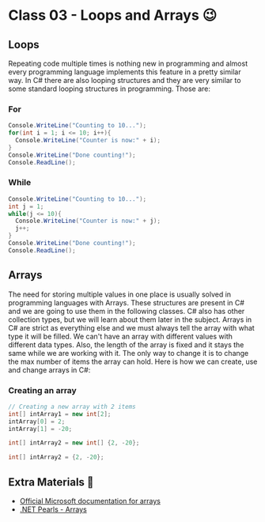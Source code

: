 # Class 03 - Loops and Arrays 😉

## Loops

Repeating code multiple times is nothing new in programming and almost every programming language implements this feature in a pretty similar way. In C# there are also looping structures and they are very similar to some standard looping structures in programming. Those are:

### For

```csharp
Console.WriteLine("Counting to 10...");
for(int i = 1; i <= 10; i++){
  Console.WriteLine("Counter is now:" + i);
}
Console.WriteLine("Done counting!");
Console.ReadLine();
```

### While

```csharp
Console.WriteLine("Counting to 10...");
int j = 1;
while(j <= 10){
  Console.WriteLine("Counter is now:" + j);
  j++;
}
Console.WriteLine("Done counting!");
Console.ReadLine();
```

## Arrays

The need for storing multiple values in one place is usually solved in programming languages with Arrays. These structures are present in C# and we are going to use them in the following classes. C# also has other collection types, but we will learn about them later in the subject. Arrays in C# are strict as everything else and we must always tell the array with what type it will be filled. We can't have an array with different values with different data types. Also, the length of the array is fixed and it stays the same while we are working with it. The only way to change it is to change the max number of items the array can hold. Here is how we can create, use and change arrays in C#:

### Creating an array

```csharp
// Creating a new array with 2 items 
int[] intArray1 = new int[2];
intArray[0] = 2;
intArray[1] = -20;
```

```csharp
int[] intArray2 = new int[] {2, -20};
```

```csharp
int[] intArray2 = {2, -20};
```


## Extra Materials 📘

* [Official Microsoft documentation for arrays](https://docs.microsoft.com/en-us/dotnet/csharp/tour-of-csharp/arrays)
* [.NET Pearls - Arrays](https://www.dotnetperls.com/array)
